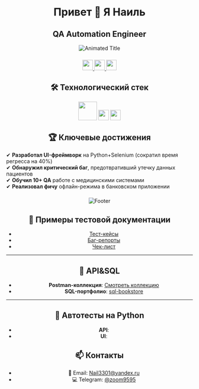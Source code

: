 
###

<div align="center">
  <h1>Привет 👋 Я Наиль</h1>
  <h2>QA Automation Engineer</h2>
<div align="center">
  <img src="https://readme-typing-svg.demolab.com?font=Fira+Code&size=30&duration=2000&pause=500&color=5D3FD3&center=true&vCenter=true&width=600&lines=QA+Engineer;Automation+Testing;API+Testing;CI%2FCD+Integration" alt="Animated Title" />
</div>

###

<div align="center">
  <a href="https://t.me/zoom9595">
    <img src="https://img.shields.io/badge/Telegram-2CA5E0?style=for-the-badge&logo=telegram&logoColor=white" height="28">
  </a>
  <a href="mailto:Naii3301@yandex.ru">
    <img src="https://img.shields.io/badge/Email-D14836?style=for-the-badge&logo=gmail&logoColor=white" height="28">
  </a>
  <a href="https://hh.ru/resume/3e7f6414ff0e922cee0039ed1f654e62484254">
    <img src="https://img.shields.io/badge/Резюме-HH.ru-red?style=for-the-badge&logo=hh.ru&logoColor=white" height="28">
  </a>
</div>


## 🛠 Технологический стек

<div align="center">
  <img src="https://skillicons.dev/icons?i=python,selenium,postman,git,jenkins,docker,postgres,kafka,grafana," height="50">
  <img src="https://img.shields.io/badge/-Allure-FF6B6B?style=flat-square&logo=allure&logoColor=white" height="28">
  <img src="https://img.shields.io/badge/-Charles_Proxy-8DD6F9?style=flat-square&logo=charlesproxy&logoColor=black" height="28">
</div>

## 🏆 Ключевые достижения

<div align="left">
  
✔ **Разработал UI-фреймворк** на Python+Selenium (сократил время регресса на 40%)  
✔ **Обнаружил критический баг**, предотвративший утечку данных пациентов  
✔ **Обучил 10+ QA** работе с медицинскими системами  
✔ **Реализовал фичу** офлайн-режима в банковском приложении  

</div>

###

<div align="center">
  <img src="https://capsule-render.vercel.app/api?type=waving&color=gradient&height=80&section=footer&animation=fadeIn" alt="Footer">
</div>


## 🧾 Примеры тестовой документации

- [Тест-кейсы](https://docs.google.com/spreadsheets/d/1CQ3No1rK1AlpXGvkM-nHjU5OdEq-06A8jZUsockDcJs/edit?usp=sharing)
- [Баг-репорты](https://docs.google.com/spreadsheets/d/1RlOSaCMWXYnr4Suhj8Gqg-sDArDMjRGzBfhPq6sm_EQ/edit?usp=sharing)
- [Чек-лист](https://docs.google.com/spreadsheets/d/17JLViIXNLENPTae0V0AhDKTwr2PF8BoHz3nTDa3gOxw/edit?usp=sharing)

---

## 🔗 API&SQL

- **Postman-коллекция**: [Смотреть коллекцию](https://cloudy-sunset-892463.postman.co/workspace/My-Workspace~989518e9-1052-4dea-851a-9bc2a2dc22cb/collection/43339964-fdd4e765-454b-4714-9984-f9af7e606bd5?action=share&creator=43339964&active-environment=43339964-fb6fe106-d732-42f1-a87b-7a0073ff2552)
- **SQL-портфолио**: [sql-bookstore](https://github.com/MariyaGvozdetskaya/sql-bookstore)

---
## 🔗 Автотесты на Python
- **API**:
- **UI**:

## 📫 Контакты

- 📧 Email: Nail3301@yandex.ru
- 💻 Telegram: [@zoom9595](https://t.me/zoom9595)
